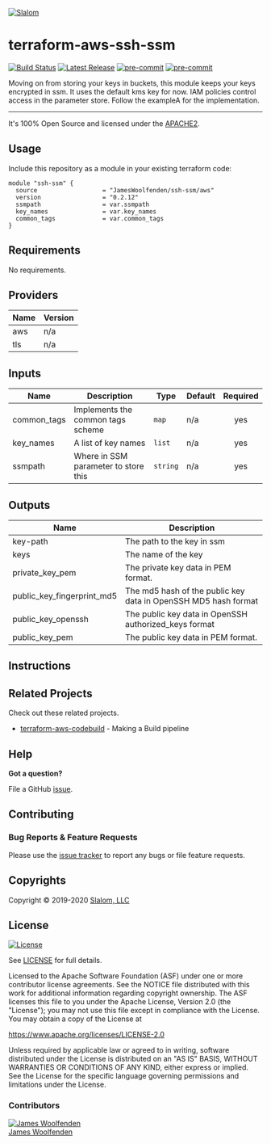 
[![Slalom][logo]](https://slalom.com)

# terraform-aws-ssh-ssm

[![Build Status](https://travis-ci.com/JamesWoolfenden/terraform-aws-ssh-ssm.svg?branch=master)](https://travis-ci.com/JamesWoolfenden/terraform-aws-ssh-ssm)
[![Latest Release](https://img.shields.io/github/release/JamesWoolfenden/terraform-aws-ssh-ssm.svg)](https://github.com/JamesWoolfenden/terraform-aws-ssh-ssm/releases/latest)
[![pre-commit](https://img.shields.io/badge/pre--commit-enabled-brightgreen?logo=pre-commit&logoColor=white)](https://github.com/pre-commit/pre-commit)
[![pre-commit](https://img.shields.io/badge/checkov-verified-brightgreen)](https://www.checkov.io/)

Moving on from storing your keys in buckets, this module keeps your keys encrypted in ssm. It uses the default kms key for now. IAM policies control access in the parameter store.
Follow the exampleA for the implementation.

---

It's 100% Open Source and licensed under the [APACHE2](LICENSE).

## Usage

Include this repository as a module in your existing terraform code:

```hcl
module "ssh-ssm" {
  source                  = "JamesWoolfenden/ssh-ssm/aws"
  version                 = "0.2.12"
  ssmpath                 = var.ssmpath
  key_names               = var.key_names
  common_tags             = var.common_tags
}
```
<!-- BEGINNING OF PRE-COMMIT-TERRAFORM DOCS HOOK -->
## Requirements

No requirements.

## Providers

| Name | Version |
|------|---------|
| aws | n/a |
| tls | n/a |

## Inputs

| Name | Description | Type | Default | Required |
|------|-------------|------|---------|:--------:|
| common\_tags | Implements the common tags scheme | `map` | n/a | yes |
| key\_names | A list of key names | `list` | n/a | yes |
| ssmpath | Where in SSM parameter to store this | `string` | n/a | yes |

## Outputs

| Name | Description |
|------|-------------|
| key-path | The path to the key in ssm |
| keys | The name of the key |
| private\_key\_pem | The private key data in PEM format. |
| public\_key\_fingerprint\_md5 | The md5 hash of the public key data in OpenSSH MD5 hash format |
| public\_key\_openssh | The public key data in OpenSSH authorized\_keys format |
| public\_key\_pem | The public key data in PEM format. |

<!-- END OF PRE-COMMIT-TERRAFORM DOCS HOOK -->
## Instructions

## Related Projects

Check out these related projects.

- [terraform-aws-codebuild](https://github.com/jameswoolfenden/terraform-aws-codebuild) - Making a Build pipeline

## Help

**Got a question?**

File a GitHub [issue](https://github.com/jameswoolfenden/terraform-aws-ssh-ssm/issues).

## Contributing

### Bug Reports & Feature Requests

Please use the [issue tracker](https://github.com/jameswoolfenden/terraform-aws-ssh-ssm/issues) to report any bugs or file feature requests.

## Copyrights

Copyright © 2019-2020 [Slalom, LLC](https://slalom.com)

## License

[![License](https://img.shields.io/badge/License-Apache%202.0-blue.svg)](https://opensource.org/licenses/Apache-2.0)

See [LICENSE](LICENSE) for full details.

Licensed to the Apache Software Foundation (ASF) under one
or more contributor license agreements.  See the NOTICE file
distributed with this work for additional information
regarding copyright ownership.  The ASF licenses this file
to you under the Apache License, Version 2.0 (the
"License"); you may not use this file except in compliance
with the License.  You may obtain a copy of the License at

<https://www.apache.org/licenses/LICENSE-2.0>

Unless required by applicable law or agreed to in writing,
software distributed under the License is distributed on an
"AS IS" BASIS, WITHOUT WARRANTIES OR CONDITIONS OF ANY
KIND, either express or implied.  See the License for the
specific language governing permissions and limitations
under the License.

### Contributors

[![James Woolfenden][jameswoolfenden_avatar]][jameswoolfenden_homepage]<br/>[James Woolfenden][jameswoolfenden_homepage]

[jameswoolfenden_homepage]: https://github.com/jameswoolfenden
[jameswoolfenden_avatar]: https://github.com/jameswoolfenden.png?size=150
[logo]: https://gist.githubusercontent.com/JamesWoolfenden/5c457434351e9fe732ca22b78fdd7d5e/raw/15933294ae2b00f5dba6557d2be88f4b4da21201/slalom-logo.png
[website]: https://slalom.com
[github]: https://github.com/jameswoolfenden
[linkedin]: https://www.linkedin.com/in/jameswoolfenden/
[twitter]: https://twitter.com/JimWoolfenden

[share_twitter]: https://twitter.com/intent/tweet/?text=terraform-aws-ssh-ssm&url=https://github.com/jameswoolfenden/terraform-aws-ssh-ssm
[share_linkedin]: https://www.linkedin.com/shareArticle?mini=true&title=terraform-aws-ssh-ssm&url=https://github.com/jameswoolfenden/terraform-aws-ssh-ssm
[share_reddit]: https://reddit.com/submit/?url=https://github.com/jameswoolfenden/terraform-aws-ssh-ssm
[share_facebook]: https://facebook.com/sharer/sharer.php?u=https://github.com/jameswoolfenden/terraform-aws-ssh-ssm
[share_email]: mailto:?subject=terraform-aws-ssh-ssm&body=https://github.com/jameswoolfenden/terraform-aws-ssh-ssm
